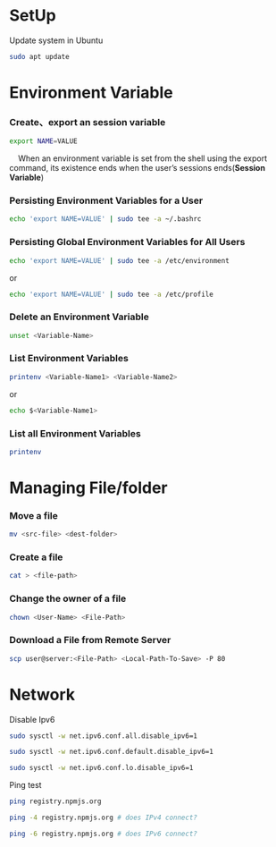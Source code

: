 # SetUp
Update system in Ubuntu
```bash
sudo apt update
```
# Environment Variable
### Create、export an session variable
```bash
export NAME=VALUE
```
 &nbsp;&nbsp;&nbsp; When an environment variable is set from the shell using the export command, its existence ends when the user’s sessions ends(**Session Variable**)
### Persisting Environment Variables for a User
```bash
echo 'export NAME=VALUE' | sudo tee -a ~/.bashrc
```
### Persisting Global Environment Variables for All Users
```bash
echo 'export NAME=VALUE' | sudo tee -a /etc/environment
```
or
```bash
echo 'export NAME=VALUE' | sudo tee -a /etc/profile
```
### Delete an Environment Variable
```bash
unset <Variable-Name>
```
### List Environment Variables
```bash
printenv <Variable-Name1> <Variable-Name2>
```
or
```bash
echo $<Variable-Name1>
```
### List **all** Environment Variables
```bash
printenv
```
# Managing File/folder
### Move a file
```bash
mv <src-file> <dest-folder>
```
### Create a file
```bash
cat > <file-path>
```
### Change the owner of a file
```bash
chown <User-Name> <File-Path>
```
### Download a File from Remote Server
```bash
scp user@server:<File-Path> <Local-Path-To-Save> -P 80
```

# Network

Disable Ipv6
```bash
sudo sysctl -w net.ipv6.conf.all.disable_ipv6=1
```
```bash
sudo sysctl -w net.ipv6.conf.default.disable_ipv6=1
```
```bash
sudo sysctl -w net.ipv6.conf.lo.disable_ipv6=1
```

Ping test
```bash
ping registry.npmjs.org
```
```bash
ping -4 registry.npmjs.org # does IPv4 connect?
```
```bash
ping -6 registry.npmjs.org # does IPv6 connect?
```
